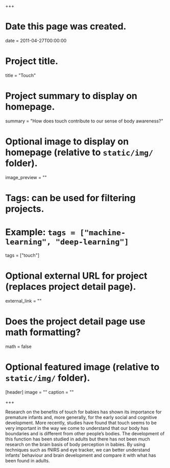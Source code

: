 +++
# Date this page was created.
date = 2011-04-27T00:00:00

# Project title.
title = "Touch"

# Project summary to display on homepage.
summary = "How does touch contribute to our sense of body awareness?"

# Optional image to display on homepage (relative to `static/img/` folder).
image_preview = ""

# Tags: can be used for filtering projects.
# Example: `tags = ["machine-learning", "deep-learning"]`
tags = ["touch"]

# Optional external URL for project (replaces project detail page).
external_link = ""

# Does the project detail page use math formatting?
math = false

# Optional featured image (relative to `static/img/` folder).
[header]
image = ""
caption = ""

+++

Research on the benefits of touch for babies has shown its importance for premature infants and, more generally, for the early social and cognitive development. More recently, studies have found that touch seems to be very important in the way we come to understand that our body has boundaries and is different from other people’s bodies. The development of this function has been studied in adults but there has not been much research on the brain basis of body perception in babies. By using techniques such as fNIRS and eye tracker, we can better understand infants’ behaviour and brain development and compare it with what has been found in adults.
